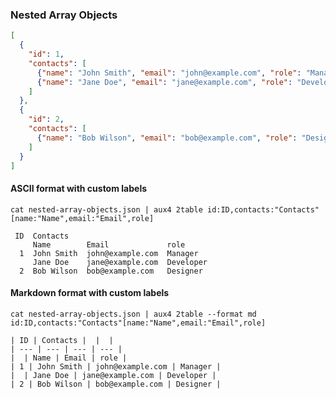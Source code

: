 ### Nested Array Objects

```file:nested-array-objects.json
[
  {
    "id": 1,
    "contacts": [
      {"name": "John Smith", "email": "john@example.com", "role": "Manager"},
      {"name": "Jane Doe", "email": "jane@example.com", "role": "Developer"}
    ]
  },
  {
    "id": 2,
    "contacts": [
      {"name": "Bob Wilson", "email": "bob@example.com", "role": "Designer"}
    ]
  }
]
```

#### ASCII format with custom labels

```execute
cat nested-array-objects.json | aux4 2table id:ID,contacts:"Contacts"[name:"Name",email:"Email",role]
```

```expect
 ID  Contacts
     Name        Email             role
  1  John Smith  john@example.com  Manager
     Jane Doe    jane@example.com  Developer
  2  Bob Wilson  bob@example.com   Designer
```

#### Markdown format with custom labels

```execute
cat nested-array-objects.json | aux4 2table --format md id:ID,contacts:"Contacts"[name:"Name",email:"Email",role]
```

```expect
| ID | Contacts |  |  |
| --- | --- | --- | --- |
|  | Name | Email | role |
| 1 | John Smith | john@example.com | Manager |
|  | Jane Doe | jane@example.com | Developer |
| 2 | Bob Wilson | bob@example.com | Designer |
```
